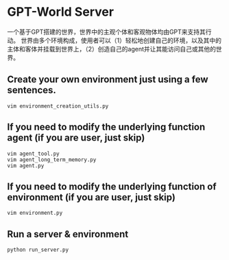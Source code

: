 # GPT-World Server

一个基于GPT搭建的世界，世界中的主观个体和客观物体均由GPT来支持其行动。
世界由多个环境构成，使用者可以（1）轻松地创建自己的环境，以及其中的主体和客体并挂载到世界上，（2）创造自己的agent并让其能访问自己或其他的世界。


## Create your own environment just using a few sentences.

```
vim environment_creation_utils.py
```


## If you need to modify the underlying function agent (if you are user, just skip)

```
vim agent_tool.py
vim agent_long_term_memory.py
vim agent.py
```

## If you need to modify the underlying function of environment (if you are user, just skip)

```
vim environment.py
```

## Run a server & environment

```
python run_server.py
```

